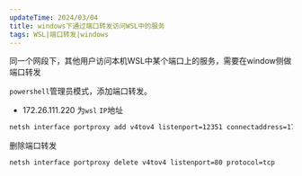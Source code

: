 ```yaml
---
updateTime: 2024/03/04
title: windows下通过端口转发访问WSL中的服务
tags: WSL|端口转发|windows
---
```


同一个网段下，其他用户访问本机WSL中某个端口上的服务，需要在window侧做端口转发

`powershell`管理员模式，添加端口转发。

- 172.26.111.220 为`wsl` `IP`地址

```bash
netsh interface portproxy add v4tov4 listenport=12351 connectaddress=172.26.111.220 connectport=12351 listenaddress=* protocol=tcp
```

删除端口转发

```bash
netsh interface portproxy delete v4tov4 listenport=80 protocol=tcp
```

